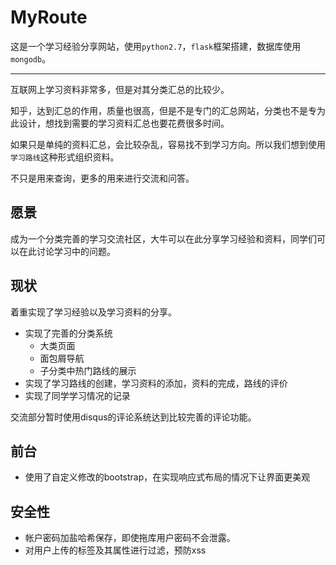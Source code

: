 # MyRoute

这是一个学习经验分享网站，使用`python2.7`，`flask`框架搭建，数据库使用`mongodb`。

-------------------------------

互联网上学习资料非常多，但是对其分类汇总的比较少。

知乎，达到汇总的作用，质量也很高，但是不是专门的汇总网站，分类也不是专为此设计，想找到需要的学习资料汇总也要花费很多时间。

如果只是单纯的资料汇总，会比较杂乱，容易找不到学习方向。所以我们想到使用`学习路线`这种形式组织资料。

不只是用来查询，更多的用来进行交流和问答。

## 愿景 

成为一个分类完善的学习交流社区，大牛可以在此分享学习经验和资料，同学们可以在此讨论学习中的问题。

## 现状
着重实现了学习经验以及学习资料的分享。
* 实现了完善的分类系统
  - 大类页面
  - 面包屑导航
  - 子分类中热门路线的展示
* 实现了学习路线的创建，学习资料的添加，资料的完成，路线的评价
* 实现了同学学习情况的记录

交流部分暂时使用disqus的评论系统达到比较完善的评论功能。

## 前台
* 使用了自定义修改的bootstrap，在实现响应式布局的情况下让界面更美观

## 安全性
* 帐户密码加盐哈希保存，即使拖库用户密码不会泄露。
* 对用户上传的标签及其属性进行过滤，预防xss
